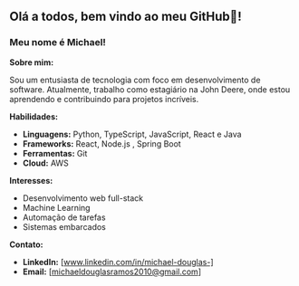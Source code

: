 ## Olá a todos, bem vindo ao meu GitHub🤖!
### Meu nome é **Michael**!
**Sobre mim:**

Sou um entusiasta de tecnologia com foco em desenvolvimento de software. Atualmente, trabalho como estagiário na John Deere, onde estou aprendendo e contribuindo para projetos incríveis.

**Habilidades:**

* **Linguagens:** Python, TypeScript, JavaScript, React e Java
* **Frameworks:** React, Node.js , Spring Boot
* **Ferramentas:** Git
* **Cloud:** AWS

**Interesses:**

* Desenvolvimento web full-stack
* Machine Learning
* Automação de tarefas
* Sistemas embarcados

**Contato:**

* **LinkedIn:** [www.linkedin.com/in/michael-douglas-]
* **Email:** [michaeldouglasramos2010@gmail.com]

